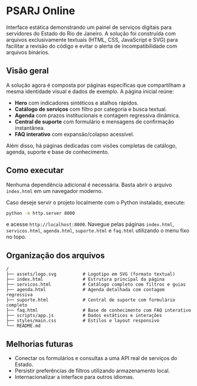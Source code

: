 # PSARJ Online

Interface estática demonstrando um painel de serviços digitais para servidores do Estado do Rio de Janeiro.
A solução foi construída com arquivos exclusivamente textuais (HTML, CSS, JavaScript e SVG) para facilitar a revisão do código e evitar o alerta de incompatibilidade com arquivos binários.

## Visão geral

A solução agora é composta por páginas específicas que compartilham a mesma identidade visual e dados de exemplo. A página
inicial reúne:

- **Hero** com indicadores sintéticos e atalhos rápidos.
- **Catálogo de serviços** com filtro por categoria e busca textual.
- **Agenda** com prazos institucionais e contagem regressiva dinâmica.
- **Central de suporte** com formulário e mensagens de confirmação instantânea.
- **FAQ interativo** com expansão/colapso acessível.

Além disso, há páginas dedicadas com visões completas de catálogo, agenda, suporte e base de conhecimento.

## Como executar

Nenhuma dependência adicional é necessária. Basta abrir o arquivo `index.html` em um navegador moderno.

Caso deseje servir o projeto localmente com o Python instalado, execute:

```bash
python -m http.server 8000
```

e acesse `http://localhost:8000`. Navegue pelas páginas `index.html`, `servicos.html`, `agenda.html`, `suporte.html` e
`faq.html` utilizando o menu fixo no topo.

## Organização dos arquivos

```
/
├── assets/logo.svg          # Logotipo em SVG (formato textual)
├── index.html               # Estrutura principal da página
├── servicos.html            # Catálogo completo com filtros e guias
├── agenda.html              # Agenda detalhada com contagem regressiva
├── suporte.html             # Central de suporte com formulário completo
├── faq.html                 # Base de conhecimento com FAQ interativo
├── scripts/app.js           # Dados estáticos e interações
├── styles/main.css          # Estilos e layout responsivo
└── README.md
```

## Melhorias futuras

- Conectar os formulários e consultas a uma API real de serviços do Estado.
- Persistir preferências de filtros utilizando armazenamento local.
- Internacionalizar a interface para outros idiomas.
